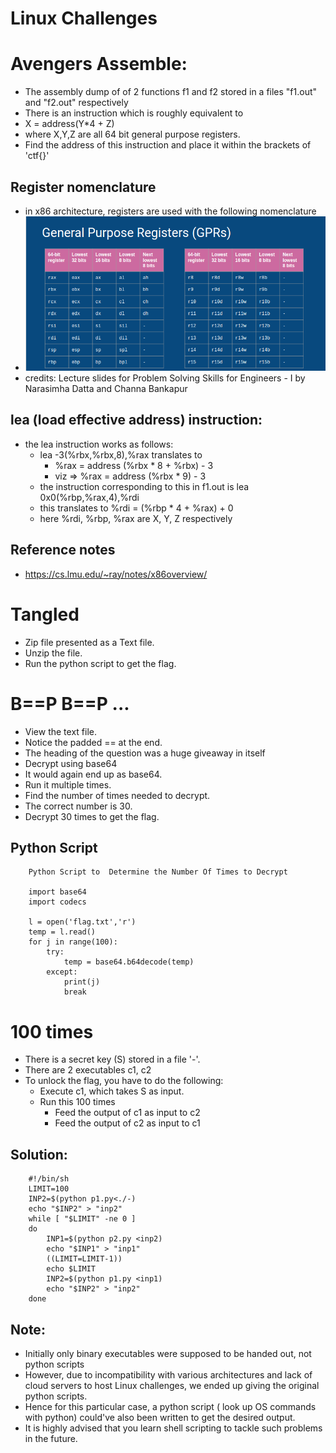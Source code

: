 # Linux Challenges

# Avengers Assemble:
 + The assembly dump of of 2 functions f1 and f2 stored in a files "f1.out" and "f2.out" respectively
 + There is an instruction which is roughly equivalent to 
 + X = address(Y*4 + Z)
 + where X,Y,Z are all 64 bit general purpose registers.
 + Find the address of this instruction and place it within the brackets of 'ctf{}'

## Register nomenclature
 + in x86 architecture, registers are used with the following nomenclature
 + ![](GPRs.png)
 + credits: Lecture slides for Problem Solving Skills for Engineers - I by Narasimha Datta and Channa Bankapur 

## lea (load effective address) instruction:
 + the lea instruction works as follows:
 	+ lea -3(%rbx,%rbx,8),%rax translates to 
 		+ %rax = address (%rbx * 8 + %rbx) - 3
 		+ viz =>  %rax = address (%rbx * 9) - 3
 	+ the instruction corresponding to this in f1.out is lea 0x0(%rbp,%rax,4),%rdi
 	+ this translates to %rdi = (%rbp * 4 + %rax) + 0
 	+ here %rdi, %rbp, %rax are X, Y, Z respectively

## Reference notes
 + https://cs.lmu.edu/~ray/notes/x86overview/

# Tangled

+ Zip file presented as a Text file.
+ Unzip the file.
+ Run the python script to get the flag.

# B==P B==P ...

+ View the text file.
+ Notice the padded == at the end.
+ The heading of the question was a huge giveaway in itself
+ Decrypt using base64
+ It would again end up as base64.
+ Run it multiple times.
+ Find the number of times needed to decrypt.
+ The correct number is 30.
+ Decrypt 30 times to get the flag.

## Python Script
```
	Python Script to  Determine the Number Of Times to Decrypt

	import base64
	import codecs 

	l = open('flag.txt','r')
	temp = l.read()
	for j in range(100):
	    try:
	        temp = base64.b64decode(temp)
	    except:
	        print(j)
	        break
```
# 100 times
 + There is a secret key (S) stored in a file '-'.
 + There are 2 executables c1, c2
 + To unlock the flag, you have to do the following:
	+ Execute c1, which takes S as input.
	+ Run this 100 times
		+ Feed the output of c1 as input to c2
		+ Feed the output of c2 as input to c1

## Solution:
```
 	#!/bin/sh 
   	LIMIT=100
	INP2=$(python p1.py<./-)
	echo "$INP2" > "inp2"
	while [ "$LIMIT" -ne 0 ]
	do
		INP1=$(python p2.py <inp2)
		echo "$INP1" > "inp1"
		((LIMIT=LIMIT-1))
		echo $LIMIT
		INP2=$(python p1.py <inp1)
		echo "$INP2" > "inp2"
	done
```
## Note: 
 + Initially only binary executables were supposed to be handed out, not python scripts
 + However, due to incompatibility with various architectures and lack of cloud servers to host Linux challenges, we ended up giving the original python scripts. 
 + Hence for this particular case, a python script ( look up OS commands with python) could've also been written to get the desired output. 
 + It is highly advised that you learn shell scripting to tackle such problems in the future.


